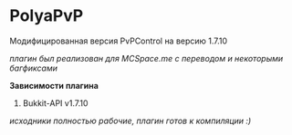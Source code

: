 # PolyaPvP
Модифицированная версия PvPControl на версию 1.7.10

*плагин был реализован для MCSpace.me с переводом и некоторыми багфиксами*

**Зависимости плагина**

  1. Bukkit-API v1.7.10

*исходники полностью рабочие, плагин готов к компиляции :)*
